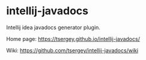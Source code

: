 intellij-javadocs
============

Intellij idea javadocs generator plugin.

Home page: https://tsergey.github.io/intellij-javadocs/

Wiki: https://github.com/tsergey/intellij-javadocs/wiki
